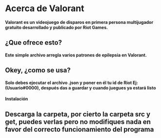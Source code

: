 
# Acerca de Valorant
#### Valorant es un videojuego de disparos en primera persona multijugador gratuito desarrollado y publicado por Riot Games.
## ¿Que ofrece esto?
#### Este simple archivo arregla varios patrones de epilepsia en Valorant.
## Okey, ¿como se usa?
#### Solo debes ejecutar el archivo .json y poner en él tu id de Riot Ej:(Usuario#0000), después das a guardar y cuando juegues ya estará listo
#### Instalación
## Descarga la carpeta, por cierto la carpeta src y get, puedes verlas pero no modifiques nada en favor del correcto funcionamiento del programa
